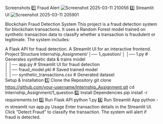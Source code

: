 Screenshots
1️⃣ Fraud Alert
![Screenshot 2025-03-11 210056](https://github.com/user-attachments/assets/e060d87b-5644-4a15-b922-d6d78ba7f898)
2️⃣ Streamlit UI
![Screenshot 2025-03-11 205901](https://github.com/user-attachments/assets/3911392a-d76e-4c78-a6e0-94be32ca7b9a)

Blockchain Fraud Detection System
This project is a fraud detection system for blockchain transactions. It uses a Random Forest model trained on synthetic transaction data to classify whether a transaction is fraudulent or legitimate. The system includes:

A Flask API for fraud detection.
A Streamlit UI for an interactive frontend.
Project Structure
Internship_Assignment/
│── 1_question/
│   │── 1.py                # Generates synthetic data & trains model  
│   │── app.py              # Streamlit UI for fraud detection  
│   │── fraud_model.pkl     # Saved trained model  
│   │── synthetic_transactions.csv  # Generated dataset  
Setup & Installation
1️⃣ Clone the Repository
git clone https://github.com/your-username/Internship_Assignment.git
cd Internship_Assignment/1_question
2️⃣ Install Dependencies
pip install -r requirements.txt
3️⃣ Run Flask API
python 1.py
4️⃣ Run Streamlit App
python -m streamlit run app.py
Usage
Enter transaction details in the Streamlit UI.
Click "Detect Fraud" to classify the transaction.
The system will alert if fraud is detected.

